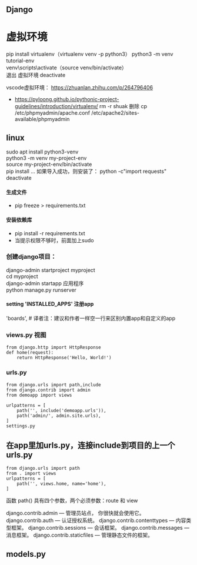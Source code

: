 ## Django
# 虚拟环境
pip install virtualenv（virtualenv venv -p python3） 
python3 -m venv tutorial-env  
venv\scripts\activate（source venv/bin/activate）   
退出 虚拟环境 deactivate   

vscode虚拟环境： https://zhuanlan.zhihu.com/p/264796406  
- https://pyloong.github.io/pythonic-project-guidelines/introduction/virtualenv/
rm -r shuak  删除
cp /etc/phpmyadmin/apache.conf /etc/apache2/sites-available/phpmyadmin
## linux
sudo apt install python3-venv  
python3 -m venv my-project-env  
source my-project-env/bin/activate  
pip install ...
如果导入成功，则安装了： python -c"import requests"  
deactivate    
#### 生成文件
- pip freeze > requirements.txt  
#### 安装依赖库
- pip install -r requirements.txt  
- 当提示权限不够时，前面加上sudo
### 创建django项目： 
django-admin startproject myproject  
cd myproject  
django-admin startapp 应用程序  
python manage.py runserver  


#### setting 'INSTALLED_APPS' 注册app
'boards',  # 译者注：建议和作者一样空一行来区别内置app和自定义的app  


### views.py 视图  
```
from django.http import HttpResponse
def home(request):
    return HttpResponse('Hello, World!')
```

### urls.py 
```
from django.urls import path,include
from django.contrib import admin
from demoapp import views

urlpatterns = [
    path('', include('demoapp.urls')),
    path('admin/', admin.site.urls),
]
settings.py
```

## 在app里加urls.py，连接include到项目的上一个urls.py
```
from django.urls import path
from . import views
urlpatterns = [
    path('', views.home, name='home'),
]
```
函数 path() 具有四个参数，两个必须参数：route 和 view  

django.contrib.admin — 管理员站点， 你很快就会使用它。
django.contrib.auth — 认证授权系统。
django.contrib.contenttypes — 内容类型框架。
django.contrib.sessions — 会话框架。
django.contrib.messages — 消息框架。
django.contrib.staticfiles — 管理静态文件的框架。  

## models.py
